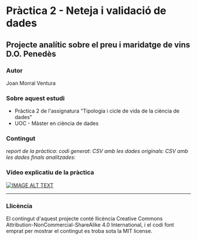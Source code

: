 # Pràctica 2 - Neteja i validació de dades

## Projecte analític sobre el preu i maridatge de vins D.O. Penedès

### Autor
Joan Morral Ventura 

### Sobre aquest estudi
- Pràctica 2 de l'assignatura "Tipologia i cicle de vida de la ciència de dades"
- UOC - Màster en ciència de dades

### Contingut
*report de la pràctica*: 
*codi generat*:
*CSV amb les dades originals*:
*CSV amb les dades finals analitzades*:

### Vídeo explicatiu de la pràctica
[![IMAGE ALT TEXT](http://img.youtube.com/vi/2coK-yKJiaA/0.jpg)](http://www.youtube.com/watch?v=2coK-yKJiaA "Visualitza el vídeo de la pràctica 2")

----

### Llicència
El contingut d'aquest projecte conté llicència Creative Commons Attribution-NonCommercial-ShareAlike 4.0 International, i el codi font emprat per mostrar el contingut es troba sota la MIT license.
